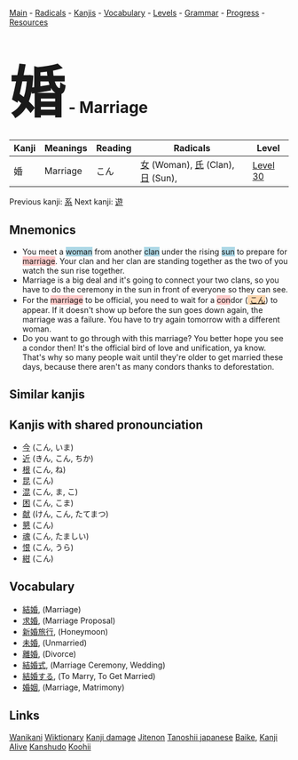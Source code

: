 <style> bigfont {font-size: 100px}</style>
[Main](../README.md) -
[Radicals](../radicals.md) -
[Kanjis](../kanjis.md) -
[Vocabulary](../vocabulary.md) -
[Levels](../levels.md) -
[Grammar](../grammar.md) - 
[Progress](../progress.md) -
[Resources](../resources.md)
# <bigfont> 婚</bigfont> - Marriage 

| Kanji | Meanings | Reading | Radicals | Level |
| --- | --- | --- | --- | --- |
| 婚 | Marriage | こん | [女](../radicals/女.md) (Woman), [氏](../radicals/氏.md) (Clan), [日](../radicals/日.md) (Sun),  | [Level 30](../levels/wk_level30.md) |

Previous kanji: [系](系.md) Next kanji: [遊](遊.md) 

## Mnemonics
 * You meet a <span style="background-color:#ADD8E6"> woman</span> from another <span style="background-color:#ADD8E6"> clan</span> under the rising <span style="background-color:#ADD8E6"> sun</span> to prepare for <span style="background-color:#ffcccb"> marriage</span>. Your clan and her clan are standing together as the two of you watch the sun rise together.
* Marriage is a big deal and it's going to connect your two clans, so you have to do the ceremony in the sun in front of everyone so they can see.
* For the <span style="background-color:#ffcccb"> marriage</span> to be official, you need to wait for a <span style="background-color:#ffcccb"> con</span>dor (<span style="background-color:#fed8b1"> [こん](https://jisho.org/search/こん)</span>) to appear. If it doesn't show up before the sun goes down again, the marriage was a failure. You have to try again tomorrow with a different woman.
* Do you want to go through with this marriage? You better hope you see a condor then! It's the official bird of love and unification, ya know. That's why so many people wait until they're older to get married these days, because there aren't as many condors thanks to deforestation.


## Similar kanjis
 


## Kanjis with shared pronounciation
 * [今](今.md) (こん, いま)
* [近](近.md) (きん, こん, ちか)
* [根](根.md) (こん, ね)
* [昆](昆.md) (こん)
* [混](混.md) (こん, ま, こ)
* [困](困.md) (こん, こま)
* [献](献.md) (けん, こん, たてまつ)
* [懇](懇.md) (こん)
* [魂](魂.md) (こん, たましい)
* [恨](恨.md) (こん, うら)
* [紺](紺.md) (こん)



## Vocabulary
 * [結婚](../vocabulary/婚.md), (Marriage)
* [求婚](../vocabulary/婚.md), (Marriage Proposal)
* [新婚旅行](../vocabulary/婚.md), (Honeymoon)
* [未婚](../vocabulary/婚.md), (Unmarried)
* [離婚](../vocabulary/婚.md), (Divorce)
* [結婚式](../vocabulary/婚.md), (Marriage Ceremony, Wedding)
* [結婚する](../vocabulary/婚.md), (To Marry, To Get Married)
* [婚姻](../vocabulary/婚.md), (Marriage, Matrimony)




## Links 


[Wanikani](https://www.wanikani.com/kanji/婚)
[Wiktionary](https://en.wiktionary.org/wiki/婚)
[Kanji damage](http://www.kanjidamage.com/kanji/search?utf8=✓&q=婚)
[Jitenon](https://jitenon.com/kanji/婚)
[Tanoshii japanese](https://www.tanoshiijapanese.com/dictionary/kanji.cfm?k=婚)
[Baike](https://baike.baidu.com/item/婚),
[Kanji Alive](https://app.kanjialive.com/婚)
[Kanshudo](https://www.kanshudo.com/searchmn?q=婚)
[Koohii](https://kanji.koohii.com/study/kanji/婚)
